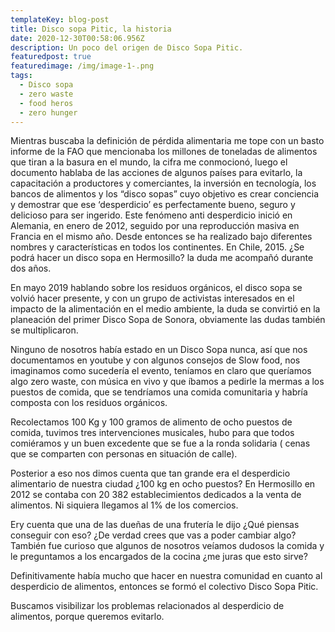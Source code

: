 ```yaml
---
templateKey: blog-post
title: Disco sopa Pitic, la historia
date: 2020-12-30T00:58:06.956Z
description: Un poco del origen de Disco Sopa Pitic.
featuredpost: true
featuredimage: /img/image-1-.png
tags:
  - Disco sopa
  - zero waste
  - food heros
  - zero hunger
---
```

<!--StartFragment-->

Mientras buscaba la definición de pérdida alimentaria me tope con un basto informe de la FAO que mencionaba los millones de toneladas de alimentos que tiran a la basura en el mundo, la cifra me conmocionó, luego el documento hablaba de las acciones de algunos países para evitarlo, la capacitación a productores y comerciantes, la inversión en tecnología, los bancos de alimentos y los “disco sopas” cuyo objetivo es crear conciencia y demostrar que ese ‘desperdicio’ es perfectamente bueno, seguro y delicioso para ser ingerido. Este fenómeno anti desperdicio inició en Alemania, en enero de 2012, seguido por una reproducción masiva en Francia en el mismo año. Desde entonces se ha realizado bajo diferentes nombres y características en todos los continentes. En Chile, 2015. ¿Se podrá hacer un disco sopa en Hermosillo? la duda me acompañó durante dos años.



En mayo 2019 hablando sobre los residuos orgánicos, el disco sopa se volvió hacer presente, y con un grupo de activistas interesados en el impacto de la alimentación en el medio ambiente, la duda se convirtió en la planeación del primer Disco Sopa de Sonora, obviamente las dudas también se multiplicaron.



Ninguno de nosotros había estado en un Disco Sopa nunca, así que nos documentamos en youtube y con algunos consejos de Slow food, nos imaginamos como sucedería el evento, teníamos en claro que queríamos algo zero waste, con música en vivo y que íbamos a pedirle la mermas a los puestos de comida, que se tendríamos una comida comunitaria y habría composta con los residuos orgánicos.



Recolectamos 100 Kg y 100 gramos de alimento de ocho puestos de comida, tuvimos tres intervenciones musicales, hubo para que todos comiéramos y un buen excedente que se fue a la ronda solidaria ( cenas que se comparten con personas en situación de calle).



Posterior a eso nos dimos cuenta que tan grande era el desperdicio alimentario de nuestra ciudad ¿100 kg en ocho puestos? En Hermosillo en 2012 se contaba con 20 382 establecimientos dedicados a la venta de alimentos. Ni siquiera llegamos al 1% de los comercios.

Ery cuenta que una de las dueñas de una frutería le dijo ¿Qué piensas conseguir con eso? ¿De verdad crees que vas a poder cambiar algo? También fue curioso que algunos de nosotros veíamos dudosos la comida y le preguntamos a los encargados de la cocina ¿me juras que esto sirve?

Definitivamente había mucho que hacer en nuestra comunidad en cuanto al desperdicio de alimentos, entonces se formó el colectivo Disco Sopa Pitic.



Buscamos visibilizar los problemas relacionados al desperdicio de alimentos, porque queremos evitarlo.



<!--EndFragment-->